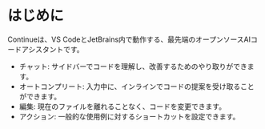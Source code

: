 # はじめに

Continueは、VS CodeとJetBrains内で動作する、最先端のオープンソースAIコードアシスタントです。

* チャット: サイドバーでコードを理解し、改善するためのやり取りができます。
* オートコンプリート: 入力中に、インラインでコードの提案を受け取ることができます。
* 編集: 現在のファイルを離れることなく、コードを変更できます。
* アクション: 一般的な使用例に対するショートカットを設定できます。
